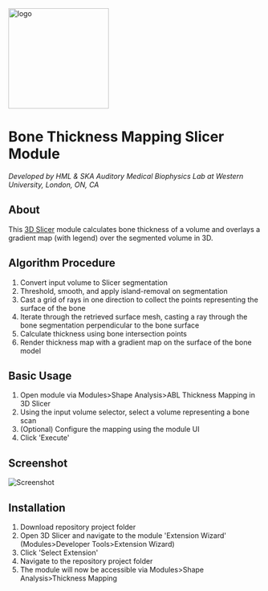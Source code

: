 <img alt='logo' src='https://github.com/Auditory-Biophysics-Lab/SlicerBoneThicknessMappingExtension/blob/master/BoneThicknessMapping/Resources/Icons/logo.png?raw=true' height="200">

# Bone Thickness Mapping Slicer Module

*Developed by HML & SKA Auditory Medical Biophysics Lab at Western University, London, ON, CA*

## About
This [3D Slicer](https://www.slicer.org/) module calculates bone thickness of a volume and overlays a gradient map (with legend) over the segmented volume in 3D.

## Algorithm Procedure
1. Convert input volume to Slicer segmentation
2. Threshold, smooth, and apply island-removal on segmentation
3. Cast a grid of rays in one direction to collect the points representing the surface of the bone
4. Iterate through the retrieved surface mesh, casting a ray through the bone segmentation perpendicular to the bone surface
5. Calculate thickness using bone intersection points
6. Render thickness map with a gradient map on the surface of the bone model

## Basic Usage 
1. Open module via Modules>Shape Analysis>ABL Thickness Mapping in 3D Slicer
2. Using the input volume selector, select a volume representing a bone scan
3. (Optional) Configure the mapping using the module UI
4. Click 'Execute'

## Screenshot
![Screenshot](https://github.com/Auditory-Biophysics-Lab/SlicerBoneThicknessMappingExtension/blob/master/Screenshot.PNG?raw=true)

## Installation
1. Download repository project folder
2. Open 3D Slicer and navigate to the module 'Extension Wizard' (Modules>Developer Tools>Extension Wizard)
3. Click 'Select Extension'
4. Navigate to the repository project folder
5. The module will now be accessible via Modules>Shape Analysis>Thickness Mapping
